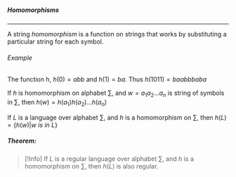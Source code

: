 ##### Homomorphisms
----
A string $homomorphism$ is a function on strings that works by substituting a particular string for each symbol.

###### Example
The function h, $h(0) = abb$ and $h(1) = ba$. Thus $h(1011) = baabbbaba$ 

If $h$ is homomorphism on alphabet $\sum$, and $w = a_1a_2...a_n$ is string of symbols in $\sum$, then $h(w) = h(a_1)h(a_2)...h(a_n)$

If $L$ is a language over alphabet $\sum$, and $h$ is a homomorphism on $\sum$, then $h(L) = \{h(w) | w\ is\ in\ L\}$

##### Theorem:
> [!Info]
> If $L$ is a regular language over alphabet $\sum$, and $h$ is a homomorphism on $\sum$, then $h(L)$ is also regular.

